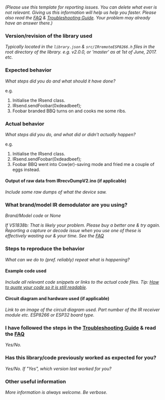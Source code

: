 _(Please use this template for reporting issues. You can delete what ever is not relevant. Giving us this information will help us help you faster. Please also read the [FAQ](https://github.com/crankyoldgit/IRremoteESP8266/wiki/Frequently-Asked-Questions) & [Troubleshooting Guide](https://github.com/crankyoldgit/IRremoteESP8266/wiki/Troubleshooting-Guide). Your problem may already have an answer there.)_

### Version/revision of the library used
_Typically located in the `library.json` & `src/IRremoteESP8266.h` files in the root directory of the library.
e.g. v2.0.0, or 'master' as at 1st of June, 2017. etc._

### Expected behavior
_What steps did you do and what should it have done?_

e.g.
1. Initialise the IRsend class.
2. IRsend.sendFoobar(0xdeadbeef);
3. Foobar branded BBQ turns on and cooks me some ribs.

### Actual behavior
_What steps did you do, and what did or didn't actually happen?_

e.g.
1. Initialise the IRsend class.
2. IRsend.sendFoobar(0xdeadbeef);
3. Foobar BBQ went into Cow(er)-saving mode and fried me a couple of eggs instead.

#### Output of raw data from IRrecvDumpV2.ino (if applicable)
_Include some raw dumps of what the device saw._

### What brand/model IR demodulator are you using?
_Brand/Model code_ or _None_

_If VS1838b: That is likely your problem. Please buy a better one & try again. Reporting a capture or decode issue when you use one of these is effectively wasting our & your time. See the [FAQ](https://github.com/crankyoldgit/IRremoteESP8266/wiki/Frequently-Asked-Questions#Help_Im_getting_very_inconsistent_results_when_capturing_an_IR_message_using_a_VS1838b_IR_demodulator)_

### Steps to reproduce the behavior
_What can we do to (pref. reliably) repeat what is happening?_

#### Example code used
_Include all relevant code snippets or links to the actual code files. Tip: [How to quote your code so it is still readable](https://github.com/adam-p/markdown-here/wiki/Markdown-Cheatsheet#code)._

#### Circuit diagram and hardware used (if applicable)
_Link to an image of the circuit diagram used. Part number of the IR receiver module etc. ESP8266 or ESP32 board type._

### I have followed the steps in the [Troubleshooting Guide](https://github.com/crankyoldgit/IRremoteESP8266/wiki/Troubleshooting-Guide) & read the [FAQ](https://github.com/crankyoldgit/IRremoteESP8266/wiki/Frequently-Asked-Questions)
_Yes/No._

### Has this library/code previously worked as expected for you?
_Yes/No. If "Yes", which version last worked for you?_

### Other useful information
_More information is always welcome. Be verbose._
